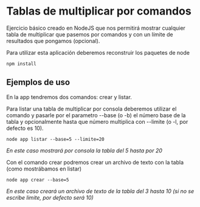 # Tablas de multiplicar por comandos

Ejercicio básico creado en NodeJS que nos permitirá mostrar cualquier tabla de multiplicar que pasemos por comandos y con un límite de resultados que pongamos (opcional).

Para utilizar esta aplicación deberemos reconstruir los paquetes de node
```
npm install
```

## Ejemplos de uso

En la app tendremos dos comandos: crear y listar.

Para listar una tabla de multiplicar por consola deberemos utilizar el comando y pasarle por el parametro --base (o -b) el número base de la tabla y opcionalmente hasta que número multiplica con --limite (o -l, por defecto es 10).
```
node app listar --base=5 --limite=20
```
_En este caso mostrará por consola la tabla del 5 hasta por 20_

Con el comando crear podremos crear un archivo de texto con la tabla (como mostrábamos en listar)
```
node app crear --base=5
```
_En este caso creará un archivo de texto de la tabla del 3 hasta 10 (si no se escribe limite, por defecto será 10)_
